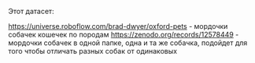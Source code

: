 Этот датасет:

https://universe.roboflow.com/brad-dwyer/oxford-pets - мордочки собачек кошечек по породам
https://zenodo.org/records/12578449 - мордочки собачек в одной папке, одна и та же собачка, подойдет для того чтобы отличать разных собак от одинаковых

